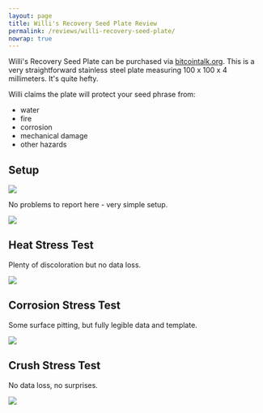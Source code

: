 ```yaml
---
layout: page
title: Willi's Recovery Seed Plate Review
permalink: /reviews/willi-recovery-seed-plate/
nowrap: true
---
```

Willi's Recovery Seed Plate can be purchased via <a href="https://bitcointalk.org/index.php?topic=5323755.0">bitcointalk.org</a>. This is a very straightforward stainless steel plate measuring 100 x 100 x 4 millimeters. It's quite hefty.

Willi claims the plate will protect your seed phrase from:
<ul>
	<li>water</li>
	<li>fire</li>
	<li>corrosion</li>
	<li>mechanical damage</li>
	<li>other hazards</li>
</ul>

## Setup

<img src="../../img/devices/willi_setup.jpeg" />

No problems to report here - very simple setup.

<img src="../../img/devices/willi_new.jpeg" />

## Heat Stress Test

Plenty of discoloration but no data loss.

<img src="../../img/devices/willi_heat.jpeg" />

## Corrosion Stress Test

Some surface pitting, but fully legible data and template.

<img src="../../img/devices/willi_acid.jpeg" />

## Crush Stress Test

No data loss, no surprises.

<img src="../../img/devices/willi_crush.jpeg" />
